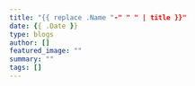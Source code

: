 ```yaml
---
title: "{{ replace .Name "-" " " | title }}"
date: {{ .Date }}
type: blogs
author: []
featured_image: ""
summary: ""
tags: []
---
```

